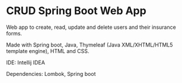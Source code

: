 # CRUD Spring Boot Web App
Web app to create, read, update and delete users and their insurance forms. 

Made with Spring boot, Java, Thymeleaf (Java XML/XHTML/HTML5 template engine), HTML and CSS.

IDE: Intellij IDEA

Dependencies: Lombok, Spring boot
